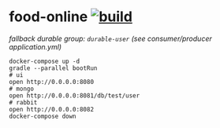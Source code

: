 food-online [![build](https://travis-ci.org/daggerok/spring-cloud-stream.svg?branch=food-online)](https://travis-ci.org/daggerok/spring-cloud-stream)
===========

*fallback durable group: `durable-user` (see consumer/producer application.yml)*

```fish
docker-compose up -d
gradle --parallel bootRun
# ui
open http://0.0.0.0:8080
# mongo
open http://0.0.0.0:8081/db/test/user
# rabbit
open http://0.0.0.0:8082
docker-compose down
```
